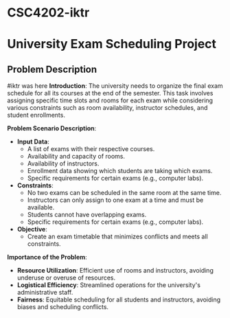 # CSC4202-iktr
# University Exam Scheduling Project
## Problem Description
#iktr was here
**Introduction**: 
The university needs to organize the final exam schedule for all its courses at the end of the semester. This task involves assigning specific time slots and rooms for each exam while considering various constraints such as room availability, instructor schedules, and student enrollments.

**Problem Scenario Description**:
- **Input Data**:
  - A list of exams with their respective courses.
  - Availability and capacity of rooms.
  - Availability of instructors.
  - Enrollment data showing which students are taking which exams.
  - Specific requirements for certain exams (e.g., computer labs).
- **Constraints**:
  - No two exams can be scheduled in the same room at the same time.
  - Instructors can only assign to one exam at a time and must be available.
  - Students cannot have overlapping exams.
  - Specific requirements for certain exams (e.g., computer labs).
- **Objective**:
  - Create an exam timetable that minimizes conflicts and meets all constraints.

**Importance of the Problem**:
- **Resource Utilization**: Efficient use of rooms and instructors, avoiding underuse or overuse of resources.
- **Logistical Efficiency**: Streamlined operations for the university's administrative staff.
- **Fairness**: Equitable scheduling for all students and instructors, avoiding biases and scheduling conflicts.
